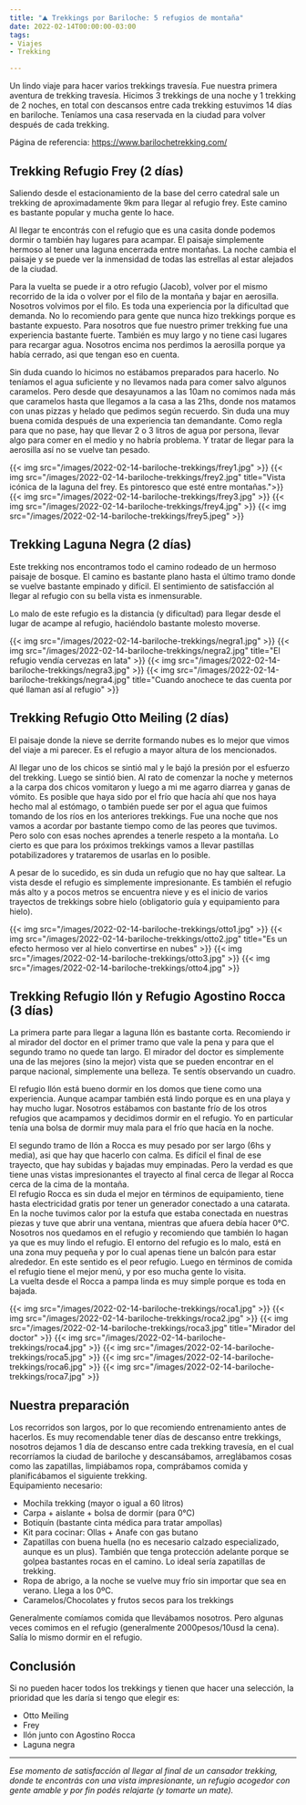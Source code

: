 ```yaml
---
title: "⛰ Trekkings por Bariloche: 5 refugios de montaña"
date: 2022-02-14T00:00:00-03:00
tags:
- Viajes
- Trekking

---
```


Un lindo viaje para hacer varios trekkings travesía. Fue nuestra primera aventura de trekking travesía. Hicimos 3 trekkings de una noche y 1 trekking de 2 noches, en total con descansos entre cada trekking estuvimos 14 días en bariloche. Teníamos una casa reservada en la ciudad para volver después de cada trekking.

Página de referencia: https://www.barilochetrekking.com/

## Trekking Refugio Frey (2 días)

Saliendo desde el estacionamiento de la base del cerro catedral sale un trekking de aproximadamente 9km para llegar al refugio frey. Este camino es bastante popular y mucha gente lo hace. 

Al llegar te encontrás con el refugio que es una casita donde podemos dormir o también hay lugares para acampar. El paisaje simplemente hermoso al tener una laguna encerrada entre montañas. La noche cambia el paisaje y se puede ver la inmensidad de todas las estrellas al estar alejados de la ciudad.

Para la vuelta se puede ir a otro refugio (Jacob), volver por el mismo recorrido de la ida o volver por el filo de la montaña y bajar en aerosilla. Nosotros volvimos por el filo. Es toda una experiencia por la dificultad que demanda. No lo recomiendo para gente que nunca hizo trekkings porque es bastante expuesto. Para nosotros que fue nuestro primer trekking fue una experiencia bastante fuerte. También es muy largo y no tiene casi lugares para recargar agua. Nosotros encima nos perdimos la aerosilla porque ya había cerrado, asi que tengan eso en cuenta. 

Sin duda cuando lo hicimos no estábamos preparados para hacerlo. No teníamos el agua suficiente y no llevamos nada para comer salvo algunos caramelos. Pero desde que desayunamos a las 10am no comimos nada más que caramelos hasta que llegamos a la casa a las 21hs, donde nos matamos con unas pizzas y helado que pedimos según recuerdo. Sin duda una muy buena comida después de una experiencia tan demandante. Como regla para que no pase, hay que llevar 2 o 3 litros de agua por persona, llevar algo para comer en el medio y no habría problema. Y tratar de llegar para la aerosilla así no se vuelve tan pesado.

{{< img src="/images/2022-02-14-bariloche-trekkings/frey1.jpg" >}}
{{< img src="/images/2022-02-14-bariloche-trekkings/frey2.jpg" title="Vista icónica de la laguna del frey. Es pintoresco que esté entre montañas.">}}
{{< img src="/images/2022-02-14-bariloche-trekkings/frey3.jpg" >}}
{{< img src="/images/2022-02-14-bariloche-trekkings/frey4.jpg" >}}
{{< img src="/images/2022-02-14-bariloche-trekkings/frey5.jpeg" >}}


## Trekking Laguna Negra (2 días)

Este trekking nos encontramos todo el camino rodeado de un hermoso paisaje de bosque. El camino es bastante plano hasta el último tramo donde se vuelve bastante empinado y difícil. El sentimiento de satisfacción al llegar al refugio con su bella vista es inmensurable. 

Lo malo de este refugio es la distancia (y dificultad) para llegar desde el lugar de acampe al refugio, haciéndolo bastante molesto moverse.

{{< img src="/images/2022-02-14-bariloche-trekkings/negra1.jpg" >}}
{{< img src="/images/2022-02-14-bariloche-trekkings/negra2.jpg" title="El refugio vendía cervezas en lata" >}}
{{< img src="/images/2022-02-14-bariloche-trekkings/negra3.jpg" >}}
{{< img src="/images/2022-02-14-bariloche-trekkings/negra4.jpg" title="Cuando anochece te das cuenta por qué llaman así al refugio" >}}


## Trekking Refugio Otto Meiling (2 días)

El paisaje donde la nieve se derrite formando nubes es lo mejor que vimos del viaje a mi parecer. Es el refugio a mayor altura de los mencionados. 

Al llegar uno de los chicos se sintió mal y le bajó la presión por el esfuerzo del trekking. Luego se sintió bien. Al rato de comenzar la noche y meternos a la carpa dos chicos vomitaron y luego a mi me agarro diarrea y ganas de vómito. Es posible que haya sido por el frío que hacía ahí que nos haya hecho mal al estómago, o también puede ser por el agua que fuimos tomando de los ríos en los anteriores trekkings. Fue una noche que nos vamos a acordar por bastante tiempo como de las peores que tuvimos. Pero solo con esas noches aprendes a tenerle respeto a la montaña. Lo cierto es que para los próximos trekkings vamos a llevar pastillas potabilizadores y trataremos de usarlas en lo posible.

A pesar de lo sucedido, es sin duda un refugio que no hay que saltear. La vista desde el refugio es simplemente impresionante. Es también el refugio más alto y a pocos metros se encuentra nieve y es el inicio de varios trayectos de trekkings sobre hielo (obligatorio guía y equipamiento para hielo).

{{< img src="/images/2022-02-14-bariloche-trekkings/otto1.jpg" >}}
{{< img src="/images/2022-02-14-bariloche-trekkings/otto2.jpg" title="Es un efecto hermoso ver al hielo convertirse en nubes" >}}
{{< img src="/images/2022-02-14-bariloche-trekkings/otto3.jpg" >}}
{{< img src="/images/2022-02-14-bariloche-trekkings/otto4.jpg" >}}



## Trekking Refugio Ilón y Refugio Agostino Rocca (3 días)

La primera parte para llegar a laguna Ilón es bastante corta. Recomiendo ir al mirador del doctor en el primer tramo que vale la pena y para que el segundo tramo no quede tan largo. El mirador del doctor es simplemente una de las mejores (sino la mejor) vista que se pueden encontrar en el parque nacional, simplemente una belleza. Te sentís observando un cuadro.

El refugio Ilón está bueno dormir en los domos que tiene como una experiencia. Aunque acampar también está lindo porque es en una playa y hay mucho lugar. Nosotros estábamos con bastante frío de los otros refugios que acampamos y decidimos dormir en el refugio. Yo en particular tenía una bolsa de dormir muy mala para el frío que hacía en la noche.

El segundo tramo de Ilón a Rocca es muy pesado por ser largo (6hs y media), asi que hay que hacerlo con calma. Es difícil el final de ese trayecto, que hay subidas y bajadas muy empinadas. Pero la verdad es que tiene unas vistas impresionantes el trayecto al final cerca de llegar al Rocca cerca de la cima de la montaña.  
El refugio Rocca es sin duda el mejor en términos de equipamiento, tiene hasta electricidad gratis por tener un generador conectado a una catarata. En la noche tuvimos calor por la estufa que estaba conectada en nuestras piezas y tuve que abrir una ventana, mientras que afuera debía hacer 0°C. Nosotros nos quedamos en el refugio y recomiendo que también lo hagan ya que es muy lindo el refugio. El entorno del refugio es lo malo, está en una zona muy pequeña y por lo cual apenas tiene un balcón para estar alrededor. En este sentido es el peor refugio. Luego en términos de comida el refugio tiene el mejor menú, y por eso mucha gente lo visita.  
La vuelta desde el Rocca a pampa linda es muy simple porque es toda en bajada.

{{< img src="/images/2022-02-14-bariloche-trekkings/roca1.jpg" >}}
{{< img src="/images/2022-02-14-bariloche-trekkings/roca2.jpg" >}}
{{< img src="/images/2022-02-14-bariloche-trekkings/roca3.jpg" title="Mirador del doctor" >}}
{{< img src="/images/2022-02-14-bariloche-trekkings/roca4.jpg" >}}
{{< img src="/images/2022-02-14-bariloche-trekkings/roca5.jpg" >}}
{{< img src="/images/2022-02-14-bariloche-trekkings/roca6.jpg" >}}
{{< img src="/images/2022-02-14-bariloche-trekkings/roca7.jpg" >}}

## Nuestra preparación

Los recorridos son largos, por lo que recomiendo entrenamiento antes de hacerlos. Es muy recomendable tener días de descanso entre trekkings, nosotros dejamos 1 día de descanso entre cada trekking travesía, en el cual recorríamos la ciudad de bariloche y descansábamos, arreglábamos cosas como las zapatillas, limpiábamos ropa, comprábamos comida y planificábamos el siguiente trekking.  
Equipamiento necesario:
- Mochila trekking (mayor o igual a 60 litros)
- Carpa + aislante + bolsa de dormir (para 0°C)
- Botiquín (bastante cinta médica para tratar ampollas)
- Kit para cocinar: Ollas + Anafe con gas butano
- Zapatillas con buena huella (no es necesario calzado especializado, aunque es un plus). También que tenga protección adelante porque se golpea bastantes rocas en el camino. Lo ideal sería zapatillas de trekking.
- Ropa de abrigo, a la noche se vuelve muy frío sin importar que sea en verano. Llega a los 0ºC.
- Caramelos/Chocolates y frutos secos para los trekkings

Generalmente comíamos comida que llevábamos nosotros. Pero algunas veces comimos en el refugio (generalmente 2000pesos/10usd la cena). Salía lo mismo dormir en el refugio.

## Conclusión

Si no pueden hacer todos los trekkings y tienen que hacer una selección, la prioridad que les daría si tengo que elegir es:
- Otto Meiling
- Frey
- Ilón junto con Agostino Rocca
- Laguna negra

---

*Ese momento de satisfacción al llegar al final de un cansador trekking, donde te encontrás con una vista impresionante, un refugio acogedor con gente amable y por fin podés relajarte (y tomarte un mate).*